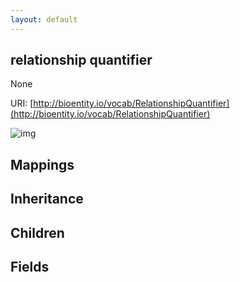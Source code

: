 ```yaml
---
layout: default
---
```


## relationship quantifier


None

URI: [http://bioentity.io/vocab/RelationshipQuantifier](http://bioentity.io/vocab/RelationshipQuantifier)


![img](http://yuml.me/diagram/nofunky/class/)
## Mappings


## Inheritance


## Children



## Fields

